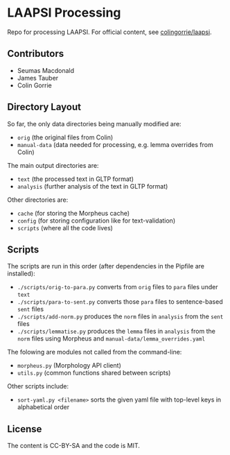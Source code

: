 # LAAPSI Processing

Repo for processing LAAPSI. For official content, see [colingorrie/laapsi](https://github.com/colingorrie/laapsi).

## Contributors

- Seumas Macdonald
- James Tauber
- Colin Gorrie

## Directory Layout

So far, the only data directories being manually modified are:

- `orig` (the original files from Colin)
- `manual-data` (data needed for processing, e.g. lemma overrides from Colin)

The main output directories are:

- `text` (the processed text in GLTP format)
- `analysis` (further analysis of the text in GLTP format)

Other directories are:

- `cache` (for storing the Morpheus cache)
- `config` (for storing configuration like for text-validation)
- `scripts` (where all the code lives)

## Scripts

The scripts are run in this order (after dependencies in the Pipfile are installed):

- `./scripts/orig-to-para.py` converts from `orig` files to `para` files under `text`
- `./scripts/para-to-sent.py` converts those `para` files to sentence-based `sent` files
- `./scripts/add-norm.py` produces the `norm` files in `analysis` from the `sent` files
- `./scripts/lemmatise.py` produces the `lemma` files in `analysis` from the `norm` files using Morpheus and `manual-data/lemma_overrides.yaml`

The folowing are modules not called from the command-line:

- `morpheus.py` (Morphology API client)
- `utils.py` (common functions shared between scripts)

Other scripts include:

- `sort-yaml.py <filename>` sorts the given yaml file with top-level keys in alphabetical order

## License

The content is CC-BY-SA and the code is MIT.
